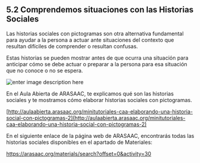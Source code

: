## 5.2 Comprendemos situaciones con las Historias Sociales

Las historias sociales con pictogramas son otra alternativa fundamental para ayudar a la persona a actuar ante situaciones del contexto que resultan difíciles de comprender o resultan confusas.

Estas historias se pueden mostrar antes de que ocurra una situación para anticipar cómo se debe actuar o preparar a la persona para esa situación que no conoce o no se espera.

![enter image description here](https://static.arasaac.org/images/aularagon/Historia_social_Voy_a_un_cumpleanyos_pictogramas_ARASAAC_1.jpg)

En el Aula Abierta de ARASAAC, te explicamos qué son las historias sociales y te mostramos cómo elaborar historias sociales con pictogramas.

[http://aulaabierta.arasaac.org/minitutoriales-caa-elaborando-una-historia-social-con-pictogramas-2](http://aulaabierta.arasaac.org/minitutoriales-caa-elaborando-una-historia-social-con-pictogramas-2)

En el siguiente enlace de la página web de ARASAAC, encontrarás todas las historias sociales disponibles en el apartado de Materiales:

https://arasaac.org/materials/search?offset=0&activity=30

